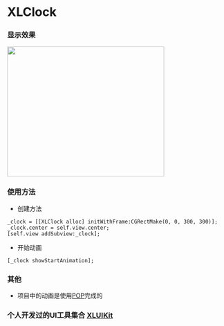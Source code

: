 # XLClock

### 显示效果

<img src="https://github.com/mengxianliang/XLClock/blob/master/GIF/1.gif" width=363 height=300 />

### 使用方法

* 创建方法
```objc
_clock = [[XLClock alloc] initWithFrame:CGRectMake(0, 0, 300, 300)];
_clock.center = self.view.center;
[self.view addSubview:_clock];
```

* 开始动画
```objc
[_clock showStartAnimation];
```

### 其他

* 项目中的动画是使用[POP](https://github.com/facebook/pop)完成的

### 个人开发过的UI工具集合 [XLUIKit](https://github.com/mengxianliang/XLUIKit)

